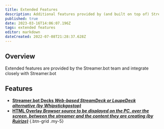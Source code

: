 ```yaml
---
title: Extended Features
description: Additional features provided by (and built on top of) Streamer.bot
published: true
date: 2023-03-16T14:06:07.196Z
tags: extended features
editor: markdown
dateCreated: 2022-07-08T21:28:37.628Z
---
```


## Overview
Extended features are provided by the Streamer.bot team and integrate closely with Streamer.bot

## Features
* [**Streamer.bot Decks *Web-based StreamDeck or LoupeDeck alternative (by Whipstickgostop)***](/Extended-Features/HTML-Decks)
* [**HTML Overlay *Browser source to be displayed on the PC, over the screen, between the streamer and the content they are creating (by Ruirize)***](/Extended-Features/HTML-Overlay)
{.btn-grid .my-5}